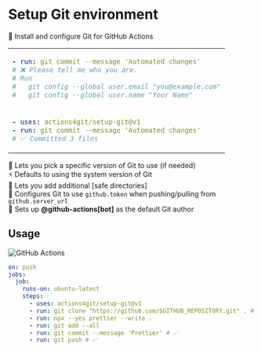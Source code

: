 # Setup Git environment

🔶 Install and configure Git for GitHub Actions

<table align=center><td>

```yml
- run: git commit --message 'Automated changes'
# ❌ Please tell me who you are.
# Run
#   git config --global user.email "you@example.com"
#   git config --global user.name "Your Name"
```

<tr><td>

```yml
- uses: actions4git/setup-git@v1
- run: git commit --message 'Automated changes'
# ✅ Committed 3 files
```

</table>

🔢 Lets you pick a specific version of Git to use (if needed) \
⚡ Defaults to using the system version of Git \
📂 Lets you add additional [safe directories] \
🔑 Configures Git to use `github.token` when pushing/pulling from `github.server_url` \
👤 Sets up <b>@github-actions\[bot\]</b> as the default Git author

## Usage

![GitHub Actions](https://img.shields.io/static/v1?style=for-the-badge&message=GitHub+Actions&color=2088FF&logo=GitHub+Actions&logoColor=FFFFFF&label=)

```yml
on: push
jobs:
  job:
    runs-on: ubuntu-latest
    steps:
      - uses: actions4git/setup-git@v1
      - run: git clone "https://github.com/$GITHUB_REPOSITORY.git" . # ✅
      - run: npx --yes prettier --write .
      - run: git add --all
      - run: git commit --message 'Prettier' # ✅
      - run: git push # ✅
```

